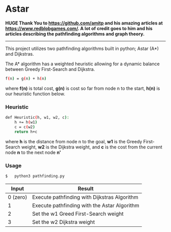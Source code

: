 # Astar

**HUGE Thank You to https://github.com/amitp and his amazing articles at https://www.redblobgames.com/. A lot of credit goes to him and his articles describing the pathfinding algorithms and graph theory.**

----

This project utilizes two pathfinding algorithms built in python; Astar (A*) and Dijkstras.

The A* algorithm has a weighted heuristic allowing for a dynamic balance between Greedy First-Search and Dijkstra.

```sh
f(n) = g(n) + h(n)
```
where **f(n)** is total cost, **g(n)** is cost so far from node n to the start, **h(n)** is our heuristic function below.

### Heuristic

```sh
def Heuristic(h, w1, w2, c):
    h += h(w1)
    c = c(w2)
    return h+c
```

where **h** is the distance from node n to the goal, **w1** is the Greedy First-Search weight, **w2** is the Dijkstra weight, and **c** is the cost from the current node **n** to the next node **n'**

### Usage
```sh
$   python3 pathfinding.py
```
| Input | Result |
| ------ | ------ |
| 0 (zero) | Execute pathfinding with Dijkstras Algorithm  |
| 1 | Execute pathfinding with the Astar Algorithm |
| 2 | Set the w1 Greed First-Search weight |
| 3 | Set the w2 Dijkstra weight |
